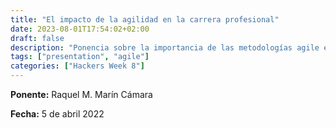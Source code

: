 ```yaml
---
title: "El impacto de la agilidad en la carrera profesional"
date: 2023-08-01T17:54:02+02:00
draft: false
description: "Ponencia sobre la importancia de las metodologías agile en las empresas tecnológicas"
tags: ["presentation", "agile"]
categories: ["Hackers Week 8"]
---
```



**Ponente:** Raquel M. Marín Cámara

**Fecha:** 5 de abril 2022